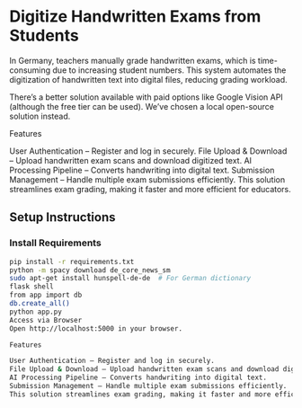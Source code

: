 # Digitize Handwritten Exams from Students  

In Germany, teachers manually grade handwritten exams, which is time-consuming due to increasing student numbers. This system automates the digitization of handwritten text into digital files, reducing grading workload.  

There’s a better solution available with paid options like Google Vision API (although the free tier can be used). We’ve chosen a local open-source solution instead.

Features

User Authentication – Register and log in securely.
File Upload & Download – Upload handwritten exam scans and download digitized text.
AI Processing Pipeline – Converts handwriting into digital text.
Submission Management – Handle multiple exam submissions efficiently.
This solution streamlines exam grading, making it faster and more efficient for educators.

## Setup Instructions  

### Install Requirements  
```sh
pip install -r requirements.txt  
python -m spacy download de_core_news_sm  
sudo apt-get install hunspell-de-de  # For German dictionary  
flask shell  
from app import db  
db.create_all()  
python app.py  
Access via Browser
Open http://localhost:5000 in your browser.

Features

User Authentication – Register and log in securely.
File Upload & Download – Upload handwritten exam scans and download digitized text.
AI Processing Pipeline – Converts handwriting into digital text.
Submission Management – Handle multiple exam submissions efficiently.
This solution streamlines exam grading, making it faster and more efficient for educators.
